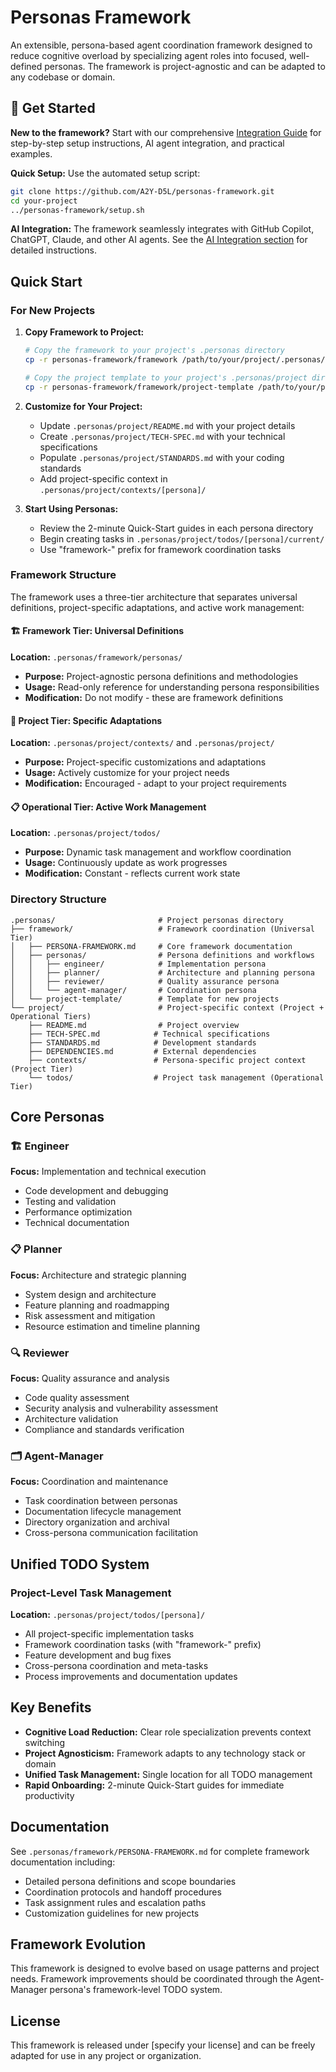 # Personas Framework

An extensible, persona-based agent coordination framework designed to reduce cognitive overload by specializing agent roles into focused, well-defined personas. The framework is project-agnostic and can be adapted to any codebase or domain.

## 🚀 Get Started

**New to the framework?** Start with our comprehensive [Integration Guide](docs/integration-guide.md) for step-by-step setup instructions, AI agent integration, and practical examples.

**Quick Setup:** Use the automated setup script:
```bash
git clone https://github.com/A2Y-D5L/personas-framework.git
cd your-project
../personas-framework/setup.sh
```

**AI Integration:** The framework seamlessly integrates with GitHub Copilot, ChatGPT, Claude, and other AI agents. See the [AI Integration section](docs/integration-guide.md#ai-agent-integration) for detailed instructions.

## Quick Start

### For New Projects

1. **Copy Framework to Project:**

   ```bash
   # Copy the framework to your project's .personas directory
   cp -r personas-framework/framework /path/to/your/project/.personas/
   
   # Copy the project template to your project's .personas/project directory
   cp -r personas-framework/framework/project-template /path/to/your/project/.personas/project
   ```

2. **Customize for Your Project:**
   - Update `.personas/project/README.md` with your project details
   - Create `.personas/project/TECH-SPEC.md` with your technical specifications
   - Populate `.personas/project/STANDARDS.md` with your coding standards
   - Add project-specific context in `.personas/project/contexts/[persona]/`

3. **Start Using Personas:**
   - Review the 2-minute Quick-Start guides in each persona directory
   - Begin creating tasks in `.personas/project/todos/[persona]/current/`
   - Use "framework-" prefix for framework coordination tasks

### Framework Structure

The framework uses a three-tier architecture that separates universal definitions, project-specific adaptations, and active work management:

#### 🏗️ Framework Tier: Universal Definitions

**Location:** `.personas/framework/personas/`

- **Purpose:** Project-agnostic persona definitions and methodologies
- **Usage:** Read-only reference for understanding persona responsibilities
- **Modification:** Do not modify - these are framework definitions

#### 🎯 Project Tier: Specific Adaptations

**Location:** `.personas/project/contexts/` and `.personas/project/`

- **Purpose:** Project-specific customizations and adaptations
- **Usage:** Actively customize for your project needs
- **Modification:** Encouraged - adapt to your project requirements

#### 📋 Operational Tier: Active Work Management

**Location:** `.personas/project/todos/`

- **Purpose:** Dynamic task management and workflow coordination
- **Usage:** Continuously update as work progresses
- **Modification:** Constant - reflects current work state

### Directory Structure

```text
.personas/                       # Project personas directory
├── framework/                   # Framework coordination (Universal Tier)
│   ├── PERSONA-FRAMEWORK.md     # Core framework documentation
│   ├── personas/                # Persona definitions and workflows
│   │   ├── engineer/            # Implementation persona
│   │   ├── planner/             # Architecture and planning persona
│   │   ├── reviewer/            # Quality assurance persona
│   │   └── agent-manager/       # Coordination persona
│   └── project-template/        # Template for new projects
└── project/                     # Project-specific context (Project + Operational Tiers)
    ├── README.md                # Project overview
    ├── TECH-SPEC.md            # Technical specifications
    ├── STANDARDS.md            # Development standards
    ├── DEPENDENCIES.md         # External dependencies
    ├── contexts/               # Persona-specific project context (Project Tier)
    └── todos/                  # Project task management (Operational Tier)
```

## Core Personas

### 🏗️ Engineer

**Focus:** Implementation and technical execution

- Code development and debugging
- Testing and validation
- Performance optimization
- Technical documentation

### 📋 Planner

**Focus:** Architecture and strategic planning

- System design and architecture
- Feature planning and roadmapping
- Risk assessment and mitigation
- Resource estimation and timeline planning

### 🔍 Reviewer

**Focus:** Quality assurance and analysis

- Code quality assessment
- Security analysis and vulnerability assessment
- Architecture validation
- Compliance and standards verification

### 🗂️ Agent-Manager

**Focus:** Coordination and maintenance

- Task coordination between personas
- Documentation lifecycle management
- Directory organization and archival
- Cross-persona communication facilitation

## Unified TODO System

### Project-Level Task Management

**Location:** `.personas/project/todos/[persona]/`

- All project-specific implementation tasks
- Framework coordination tasks (with "framework-" prefix)
- Feature development and bug fixes
- Cross-persona coordination and meta-tasks
- Process improvements and documentation updates

## Key Benefits

- **Cognitive Load Reduction:** Clear role specialization prevents context switching
- **Project Agnosticism:** Framework adapts to any technology stack or domain
- **Unified Task Management:** Single location for all TODO management
- **Rapid Onboarding:** 2-minute Quick-Start guides for immediate productivity

## Documentation

See `.personas/framework/PERSONA-FRAMEWORK.md` for complete framework documentation including:

- Detailed persona definitions and scope boundaries
- Coordination protocols and handoff procedures
- Task assignment rules and escalation paths
- Customization guidelines for new projects

## Framework Evolution

This framework is designed to evolve based on usage patterns and project needs. Framework improvements should be coordinated through the Agent-Manager persona's framework-level TODO system.

## License

This framework is released under [specify your license] and can be freely adapted for use in any project or organization.
